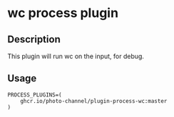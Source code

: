 # wc process plugin

## Description

This plugin will run wc on the input, for debug.

## Usage

```
PROCESS_PLUGINS=(
    ghcr.io/photo-channel/plugin-process-wc:master
)
```

